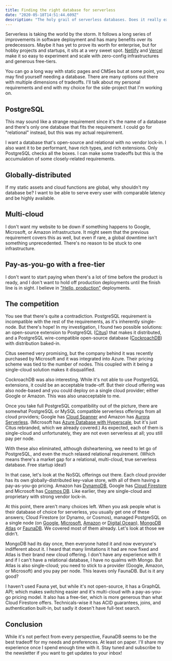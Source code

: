 ```yaml
---
title: Finding the right database for serverless
date: "2020-05-18T14:51:44.609Z"
description: "The holy grail of serverless databases. Does it really exist?"
---
```


Serverless is taking the world by the storm. It follows a long series of improvements in software deployment and has many benefits over its predecessors. Maybe it has yet to prove its worth for enterprise, but for hobby projects and startups, it sits at a very sweet spot. [Netlify](https://www.netlify.com/) and [Vercel](https://vercel.com/) make it so easy to experiment and scale with zero-config infrastructures and generous free-tiers.

You can go a long way with static pages and CMSes but at some point, you may find yourself needing a database. There are many options out there with multiple dimensions of tradeoffs. I'll talk about my personal requirements and end with my choice for the side-project that I'm working on.

## PostgreSQL

This may sound like a strange requirement since it's the name of a database and there's only one database that fits the requirement. I could go for "relational" instead, but this was my actual requirement.

I want a database that's open-source and relational with no vendor lock-in. I also want it to be performant, have rich types, and rich extensions. Only PostgreSQL checks all the boxes. I can make some tradeoffs but this is the accumulation of some closely-related requirements.

## Globally-distributed

If my static assets and cloud functions are global, why shouldn't my database be? I want to be able to serve every user with comparable latency and be highly available.

## Multi-cloud

I don't want my website to be down if something happens to Google, Microsoft, or Amazon infrastructure. It might seem that the previous requirement covers this as well, but even if rare, a global downtime isn't something unprecedented. There's no reason to be stuck to one infrastructure.

## Pay-as-you-go with a free-tier

I don't want to start paying when there's a lot of time before the product is ready, and I don't want to hold off production deployments until the finish line is in sight. I believe in ["Hello, production"](https://blog.thepete.net/blog/2019/10/04/hello-production/) deployments.

## The competition

You see that there's quite a contradiction. PostgreSQL requirement is incompatible with the rest of the requirements, as it's inherently single-node. But there's hope! In my investigation, I found two possible solutions: an open-source extension to PostgreSQL ([Citus](https://www.citusdata.com/)) that makes it distributed, and a PostgreSQL wire-compatible open-source database ([CockroachDB](https://www.cockroachlabs.com/)) with distribution baked-in.

Citus seemed very promising, but the company behind it was recently purchased by Microsoft and it was integrated into Azure. Their pricing scheme was tied to the number of nodes. This coupled with it being a single-cloud solution makes it disqualified.

CockroachDB was also interesting. While it's not able to use PostgreSQL extensions, it could be an acceptable trade-off. But their cloud offering was also node-based and you could deploy on a single cloud provider; either Google or Amazon. This was also unacceptable to me.

Once you take full PostgreSQL compatibility out of the picture, there are somewhat PostgreSQL or MySQL compatible serverless offerings from all cloud providers; Google has [Cloud Spanner](https://cloud.google.com/spanner) and Amazon has [Aurora Serverless](https://aws.amazon.com/rds/aurora/serverless/). (Microsoft has [Azure Database with Hyperscale](https://docs.microsoft.com/en-us/azure/sql-database/sql-database-service-tier-hyperscale), but it's just Citus rebranded, which we already covered.) As expected, each of them is single-cloud and unfortunately, they are not even serverless at all; you still pay per node.

With these also eliminated, although disheartening, we need to let go of PostgreSQL, and even the much relaxed relational requirement. (Which means there's a market gap for a relational, multi-cloud, true serverless database. Free startup idea!)

In that case, let's look at the NoSQL offerings out there. Each cloud provider has its own globally-distributed key-value store, with all of them having a pay-as-you-go pricing. Amazon has [DynamoDB](https://aws.amazon.com/dynamodb/), Google has [Cloud Firestore](https://firebase.google.com/docs/firestore) and Microsoft has [Cosmos DB](https://azure.microsoft.com/en-us/services/cosmos-db/). Like earlier, they are single-cloud and proprietary with strong vendor lock-in.

At this point, there aren't many choices left. When you ask people what is their database of choice for serverless, you usually get one of these answers; Cloud Firestore (or Dynamo, or Cosmos), managed PostgreSQL on a single node (on [Google](https://cloud.google.com/sql), [Microsoft](https://azure.microsoft.com/en-us/services/postgresql/), [Amazon](https://aws.amazon.com/rds/) or [Digital Ocean](https://www.digitalocean.com/products/managed-databases-postgresql/)), [MongoDB Atlas](https://www.mongodb.com/cloud/atlas) or [FaunaDB](https://fauna.com/). We covered most of them already. Let's look at those we didn't.

MongoDB had its day once, then everyone hated it and now everyone's indifferent about it. I heard that many limitations it had are now fixed and Atlas is their brand new cloud offering. I don't have any experience with it and if I can't have a relational database, I have no qualms with Mongo. But Atlas is also single-cloud; you need to stick to a provider (Google, Amazon, or Microsoft) and you pay per node. This leaves only FaunaDB. But is it any good?

I haven't used Fauna yet, but while it's not open-source, it has a GraphQL API; which makes switching easier and it's multi-cloud with a pay-as-you-go pricing model. It also has a free-tier, which is more generous than what Cloud Firestore offers. Technicals-wise it has ACID guarantees, joins, and authentication built-in, but sadly it doesn't have full-text search.

## Conclusion

While it's not perfect from every perspective, FaunaDB seems to be the best tradeoff for my needs and preferences. At least on paper. I'll share my experience once I spend enough time with it. Stay tuned and subscribe to the newsletter if you want to get updates to your inbox!
